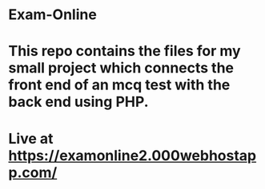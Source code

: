 # Exam-Online
# This repo contains the files for my small project which connects the front end of an mcq test with the back end using PHP.
# Live at https://examonline2.000webhostapp.com/
